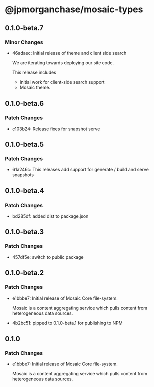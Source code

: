 # @jpmorganchase/mosaic-types

## 0.1.0-beta.7

### Minor Changes

- 46adaec: Initial release of theme and client side search

  We are iterating towards deploying our site code.

  This release includes

  - initial work for client-side search support
  - Mosaic theme.

## 0.1.0-beta.6

### Patch Changes

- c103b24: Release fixes for snapshot serve

## 0.1.0-beta.5

### Patch Changes

- 61a246c: This releases add support for generate / build and serve snapshots

## 0.1.0-beta.4

### Patch Changes

- bd285df: added dist to package.json

## 0.1.0-beta.3

### Patch Changes

- 457df5e: switch to public package

## 0.1.0-beta.2

### Patch Changes

- e1bbbe7: Initial release of Mosaic Core file-system.

  Mosaic is a content aggregating service which pulls content from heterogeneous data sources.

- 4b2bc51: pipped to 0.1.0-beta.1 for publishing to NPM

## 0.1.0

### Patch Changes

- e1bbbe7: Initial release of Mosaic Core file-system.

  Mosaic is a content aggregating service which pulls content from heterogeneous data sources.
